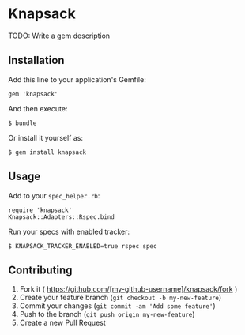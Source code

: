 # Knapsack

TODO: Write a gem description

## Installation

Add this line to your application's Gemfile:

    gem 'knapsack'

And then execute:

    $ bundle

Or install it yourself as:

    $ gem install knapsack

## Usage

Add to your `spec_helper.rb`:

    require 'knapsack'
    Knapsack::Adapters::Rspec.bind

Run your specs with enabled tracker:

    $ KNAPSACK_TRACKER_ENABLED=true rspec spec

## Contributing

1. Fork it ( https://github.com/[my-github-username]/knapsack/fork )
2. Create your feature branch (`git checkout -b my-new-feature`)
3. Commit your changes (`git commit -am 'Add some feature'`)
4. Push to the branch (`git push origin my-new-feature`)
5. Create a new Pull Request
